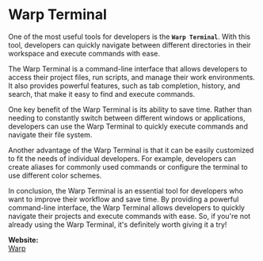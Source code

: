 # Warp Terminal

One of the most useful tools for developers is the **`Warp Terminal`**. With this tool, developers can quickly navigate between different directories in their workspace and execute commands with ease.

The Warp Terminal is a command-line interface that allows developers to access their project files, run scripts, and manage their work environments. It also provides powerful features, such as tab completion, history, and search, that make it easy to find and execute commands.

One key benefit of the Warp Terminal is its ability to save time. Rather than needing to constantly switch between different windows or applications, developers can use the Warp Terminal to quickly execute commands and navigate their file system.

Another advantage of the Warp Terminal is that it can be easily customized to fit the needs of individual developers. For example, developers can create aliases for commonly used commands or configure the terminal to use different color schemes.

In conclusion, the Warp Terminal is an essential tool for developers who want to improve their workflow and save time. By providing a powerful command-line interface, the Warp Terminal allows developers to quickly navigate their projects and execute commands with ease. So, if you're not already using the Warp Terminal, it's definitely worth giving it a try!

**Website:**  
[Warp](https://warp.dev/)
